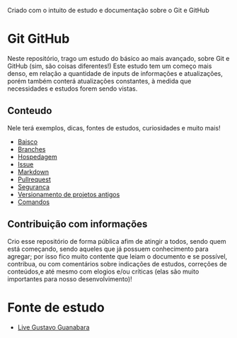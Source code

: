 
Criado com o intuito de estudo e documentação sobre o Git e GitHub

# Git GitHub  
Neste repositório, trago um estudo do básico ao mais avançado, sobre Git e GitHub (sim, são coisas diferentes!)
Este estudo tem um começo mais denso, em relação a quantidade de inputs de informações e atualizações, porém também conterá atualizações constantes, à medida que necessidades e estudos forem sendo vistas.

## Conteudo
Nele terá exemplos, dicas, fontes de estudos, curiosidades e muito mais! 

- [Baisco](Basico.md)
- [Branches](Branches.md)
- [Hospedagem](Hospedagem.md)
- [Issue](Issue.md)
- [Markdown](Markdown.md)
- [Pullrequest](PullRequest.md)
- [Segurança](Segurança.md)
- [Versionamento de projetos antigos](VersionamentoProjetosAntigos.md)
- [Comandos](Comandos.md)

## Contribuição com informações
Crio esse repositório de forma pública afim de atingir a todos, sendo quem está começando, sendo aqueles que já possuem conhecimento para agregar; por isso fico muito contente que leiam o documento e se possível, contribua, ou com comentários sobre indicações de estudos, correções de conteúdos,e até mesmo com elogios e/ou críticas (elas são muito importantes para nosso desenvolvimento)! 
 
# Fonte de estudo

- [Live Gustavo Guanabara](https://www.youtube.com/playlist?list=PLHz_AreHm4dm7ZULPAmadvNhH6vk9oNZA)
